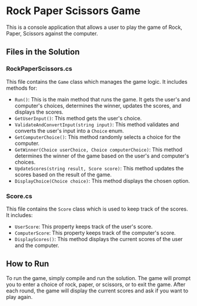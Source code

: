 # Rock Paper Scissors Game

This is a console application that allows a user to play the game of Rock, Paper, Scissors against the computer.

## Files in the Solution

### RockPaperScissors.cs

This file contains the `Game` class which manages the game logic. It includes methods for:

- `Run()`: This is the main method that runs the game. It gets the user's and computer's choices, determines the winner, updates the scores, and displays the scores.
- `GetUserInput()`: This method gets the user's choice.
- `ValidateAndConvertInput(string input)`: This method validates and converts the user's input into a `Choice` enum.
- `GetComputerChoice()`: This method randomly selects a choice for the computer.
- `GetWinner(Choice userChoice, Choice computerChoice)`: This method determines the winner of the game based on the user's and computer's choices.
- `UpdateScores(string result, Score score)`: This method updates the scores based on the result of the game.
- `DisplayChoice(Choice choice)`: This method displays the chosen option.

### Score.cs

This file contains the `Score` class which is used to keep track of the scores. It includes:

- `UserScore`: This property keeps track of the user's score.
- `ComputerScore`: This property keeps track of the computer's score.
- `DisplayScores()`: This method displays the current scores of the user and the computer.

## How to Run

To run the game, simply compile and run the solution. The game will prompt you to enter a choice of rock, paper, or scissors, or to exit the game. After each round, the game will display the current scores and ask if you want to play again.
